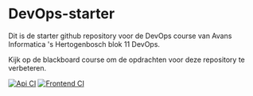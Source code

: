 # DevOps-starter

Dit is de starter github repository voor de DevOps course van Avans Informatica 's Hertogenbosch blok 11 DevOps.

Kijk op de blackboard course om de opdrachten voor deze repository te verbeteren.

[![Api CI](https://github.com/sgvanpelt/devops-assignments-sgvanpelt/actions/workflows/api.yml/badge.svg)](https://github.com/sgvanpelt/devops-assignments-sgvanpelt/actions/workflows/api.yml)
[![Frontend CI](https://github.com/sgvanpelt/devops-assignments-sgvanpelt/actions/workflows/frontend.yml/badge.svg)](https://github.com/sgvanpelt/devops-assignments-sgvanpelt/actions/workflows/frontend.yml)
